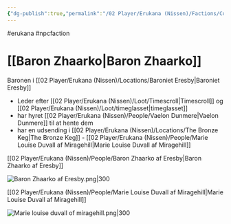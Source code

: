 ```yaml
---
{"dg-publish":true,"permalink":"/02 Player/Erukana (Nissen)/Factions/Court of Baron Zhaarko/","tags":["Erukana"]}
---
```


#erukana #npcfaction 

# [[Baron Zhaarko\|Baron Zhaarko]] 

Baronen i [[02 Player/Erukana (Nissen)/Locations/Baroniet Eresby\|Baroniet Eresby]] 

- Leder efter [[02 Player/Erukana (Nissen)/Loot/Timescroll\|Timescroll]] og [[02 Player/Erukana (Nissen)/Loot/timeglasset\|timeglasset]] 
- har hyret [[02 Player/Erukana (Nissen)/People/Vaelon Dunmere\|Vaelon Dunmere]] til at hente dem 
- har en udsending i [[02 Player/Erukana (Nissen)/Locations/The Bronze Keg\|The Bronze Keg]] - [[02 Player/Erukana (Nissen)/People/Marie Louise Duvall af Miragehill\|Marie Louise Duvall af Miragehill]] 

[[02 Player/Erukana (Nissen)/People/Baron Zhaarko af Eresby\|Baron Zhaarko af Eresby]]

![Baron Zhaarko af Eresby.png|300](/img/user/10%20Attachments/Baron%20Zhaarko%20af%20Eresby.png)

[[02 Player/Erukana (Nissen)/People/Marie Louise Duvall af Miragehill\|Marie Louise Duvall af Miragehill]]

![Marie louise duvall of miragehill.png|300](/img/user/10%20Attachments/Marie%20louise%20duvall%20of%20miragehill.png)